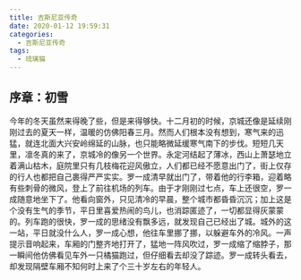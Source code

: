 ```yaml
---
title: 吉斯尼亚传奇
date: 2020-01-12 19:59:31
categories:
  - 吉斯尼亚传奇
tags:
  - 琉璃猫
---
```


## 序章：初雪
​		今年的冬天虽然来得晚了些，但是来得够快。十二月初的时候，京城还像是延续刚刚过去的夏天一样，温暖的仿佛阳春三月。然而人们根本没有想到，寒气来的迅猛，就连北面大兴安岭绵延的山脉，也只能略微延缓寒气南下的步伐。短短几天里，凛冬真的来了，京城冷的像另一个世界。永定河结起了薄冰，西山上萧瑟地立着满山枯木，庭院里只有几枝梅花迎风傲立，人们都已经不愿意出门了，街上仅存的行人也都把自己裹得严严实实。
​		罗一成清早就出门了，带着他的行李箱，迎着略有些刺骨的微风，登上了前往机场的列车。由于才刚刚过七点，车上还很空，罗一成随意地坐下了。他看向窗外，只见清冷的早晨，整个城市都昏昏沉沉；加上这是个没有生气的季节，平日里喜爱热闹的鸟儿，也消踪匿迹了，一切都显得灰蒙蒙的。
​		列车跑的很快，罗一成的思绪没有飘多远，就发现自己已经出了城。城外的这一站，平日就没什么人，罗一成心想，他往车里挪了挪，以躲避车外的冷风。一声提示音响起来，车厢的门整齐地打开了，猛地一阵风吹过，罗一成缩了缩脖子，那一瞬间他仿佛看见车外一只橘猫跑过，但仔细看去却没了踪迹。罗一成转头看去，却发现隔壁车厢不知何时上来了个三十岁左右的年轻人。



